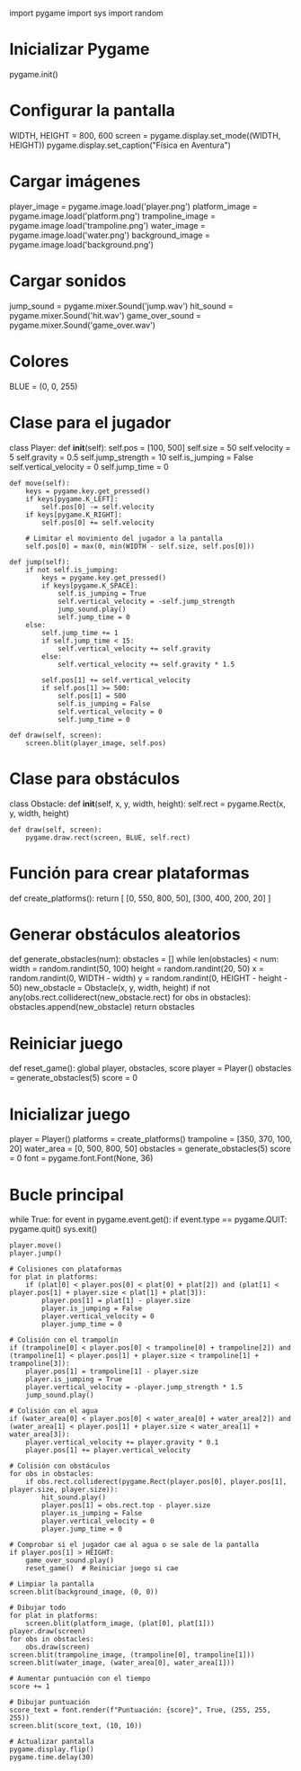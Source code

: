 import pygame
import sys
import random

# Inicializar Pygame
pygame.init()

# Configurar la pantalla
WIDTH, HEIGHT = 800, 600
screen = pygame.display.set_mode((WIDTH, HEIGHT))
pygame.display.set_caption("Física en Aventura")

# Cargar imágenes
player_image = pygame.image.load('player.png')
platform_image = pygame.image.load('platform.png')
trampoline_image = pygame.image.load('trampoline.png')
water_image = pygame.image.load('water.png')
background_image = pygame.image.load('background.png')

# Cargar sonidos
jump_sound = pygame.mixer.Sound('jump.wav')
hit_sound = pygame.mixer.Sound('hit.wav')
game_over_sound = pygame.mixer.Sound('game_over.wav')

# Colores
BLUE = (0, 0, 255)

# Clase para el jugador
class Player:
    def __init__(self):
        self.pos = [100, 500]
        self.size = 50
        self.velocity = 5
        self.gravity = 0.5
        self.jump_strength = 10
        self.is_jumping = False
        self.vertical_velocity = 0
        self.jump_time = 0

    def move(self):
        keys = pygame.key.get_pressed()
        if keys[pygame.K_LEFT]:
            self.pos[0] -= self.velocity
        if keys[pygame.K_RIGHT]:
            self.pos[0] += self.velocity

        # Limitar el movimiento del jugador a la pantalla
        self.pos[0] = max(0, min(WIDTH - self.size, self.pos[0]))

    def jump(self):
        if not self.is_jumping:
            keys = pygame.key.get_pressed()
            if keys[pygame.K_SPACE]:
                self.is_jumping = True
                self.vertical_velocity = -self.jump_strength
                jump_sound.play()
                self.jump_time = 0
        else:
            self.jump_time += 1
            if self.jump_time < 15:
                self.vertical_velocity += self.gravity
            else:
                self.vertical_velocity += self.gravity * 1.5
            
            self.pos[1] += self.vertical_velocity
            if self.pos[1] >= 500:
                self.pos[1] = 500
                self.is_jumping = False
                self.vertical_velocity = 0
                self.jump_time = 0

    def draw(self, screen):
        screen.blit(player_image, self.pos)

# Clase para obstáculos
class Obstacle:
    def __init__(self, x, y, width, height):
        self.rect = pygame.Rect(x, y, width, height)

    def draw(self, screen):
        pygame.draw.rect(screen, BLUE, self.rect)

# Función para crear plataformas
def create_platforms():
    return [
        [0, 550, 800, 50],
        [300, 400, 200, 20]
    ]

# Generar obstáculos aleatorios
def generate_obstacles(num):
    obstacles = []
    while len(obstacles) < num:
        width = random.randint(50, 100)
        height = random.randint(20, 50)
        x = random.randint(0, WIDTH - width)
        y = random.randint(0, HEIGHT - height - 50)
        new_obstacle = Obstacle(x, y, width, height)
        if not any(obs.rect.colliderect(new_obstacle.rect) for obs in obstacles):
            obstacles.append(new_obstacle)
    return obstacles

# Reiniciar juego
def reset_game():
    global player, obstacles, score
    player = Player()
    obstacles = generate_obstacles(5)
    score = 0

# Inicializar juego
player = Player()
platforms = create_platforms()
trampoline = [350, 370, 100, 20]
water_area = [0, 500, 800, 50]
obstacles = generate_obstacles(5)
score = 0
font = pygame.font.Font(None, 36)

# Bucle principal
while True:
    for event in pygame.event.get():
        if event.type == pygame.QUIT:
            pygame.quit()
            sys.exit()

    player.move()
    player.jump()

    # Colisiones con plataformas
    for plat in platforms:
        if (plat[0] < player.pos[0] < plat[0] + plat[2]) and (plat[1] < player.pos[1] + player.size < plat[1] + plat[3]):
            player.pos[1] = plat[1] - player.size
            player.is_jumping = False
            player.vertical_velocity = 0
            player.jump_time = 0

    # Colisión con el trampolín
    if (trampoline[0] < player.pos[0] < trampoline[0] + trampoline[2]) and (trampoline[1] < player.pos[1] + player.size < trampoline[1] + trampoline[3]):
        player.pos[1] = trampoline[1] - player.size
        player.is_jumping = True
        player.vertical_velocity = -player.jump_strength * 1.5
        jump_sound.play()

    # Colisión con el agua
    if (water_area[0] < player.pos[0] < water_area[0] + water_area[2]) and (water_area[1] < player.pos[1] + player.size < water_area[1] + water_area[3]):
        player.vertical_velocity += player.gravity * 0.1
        player.pos[1] += player.vertical_velocity

    # Colisión con obstáculos
    for obs in obstacles:
        if obs.rect.colliderect(pygame.Rect(player.pos[0], player.pos[1], player.size, player.size)):
            hit_sound.play()
            player.pos[1] = obs.rect.top - player.size
            player.is_jumping = False
            player.vertical_velocity = 0
            player.jump_time = 0

    # Comprobar si el jugador cae al agua o se sale de la pantalla
    if player.pos[1] > HEIGHT:
        game_over_sound.play()
        reset_game()  # Reiniciar juego si cae

    # Limpiar la pantalla
    screen.blit(background_image, (0, 0))

    # Dibujar todo
    for plat in platforms:
        screen.blit(platform_image, (plat[0], plat[1]))
    player.draw(screen)
    for obs in obstacles:
        obs.draw(screen)
    screen.blit(trampoline_image, (trampoline[0], trampoline[1]))
    screen.blit(water_image, (water_area[0], water_area[1]))

    # Aumentar puntuación con el tiempo
    score += 1

    # Dibujar puntuación
    score_text = font.render(f"Puntuación: {score}", True, (255, 255, 255))
    screen.blit(score_text, (10, 10))

    # Actualizar pantalla
    pygame.display.flip()
    pygame.time.delay(30)
